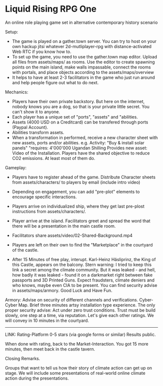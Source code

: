 # Liquid Rising RPG One
 An online role playing game set in alternative contemporary history scenario


Setup:

- The game is played on a gather.town server. You can try to host on your own hackup jitsi whatever 2d-mutliplayer-rpg with distance-activated Web RTC if you know how to.
- To set up the game, you need to use the gather.town map editor. Upload all files from assets/maps/ as rooms. Use the editor to create spawning points on the main island, make walls impassable, connect the rooms with portals, and place objects according to the assets/maps/overview
- It helps to have at least 2-3 facilitators in the game who just run around and help people figure out what to do next.

Mechanics:
- Players have their own private backstory. But here on the internet, nobody knows you are a dog, so that is your private little secret. You can't show it to anyone.
- Each player has a unique set of "ports", "assets" and "abilities. 
- Assets (4000 USD on a Creditcard) can be transfered through ports (Paypal Account).
- Abilities transform assets.
- When a transformation in performed, receive a new character sheet with new assets, ports and/or abilities.
e.g. Activity: "Buy & install solar panels" "requires: 4'000'000 Ugandan Shilling
Provides new asset: Video of the Installation.
Players have the shared objective to reduce CO2 emissions. At least most of them do.

Gameplay:
- Players have to register ahead of the game. Distribute Character sheets from assets/characters/ to players by email (include intro video)

- Depending on engagement, you can add "pre-plot" elements to encourage specific interactions.

- Players arrive on individualized ship, where they get last pre-plost instructions from assets/characters/.

- Player arrive at the island. Facilitators greet and spread the word that there will be a presentation in the main castle room.

- Facilitators share assets/video/02-Shared-Background.mp4

- Players are left on their own to find the "Marketplace" in the courtyard of the castle.

- After 15 Minutes of free play, interupt. Karl-Heinz Häsliprinz, the King of this Castle, appears on the balcony. Stern warning: I tried to keep this link a secret among the climate community. But it was leaked - and hell, how badly it was leaked - found it on a darkmarket right between fake passports and 3D Printed Guns. Expect fraudsters, climate deniers and who knows, maybe even CIA to be present. You can find security advise in assets/maps/armory. 
Good Luck and Have Fun.

Armory: Advise on security of different channels and verifications. Cyber-Cyber Map. Brief three minutes artsy installation type experience.
The only proper security advise: Act under zero trust conditions. Trust must be build slowly, one step at a time, via reputation. Let's give each other ratings. We will convey in 10 minutes in the courtyard.

-----
LINK: Rating-Platform 0-5 stars (via google forms or similar)
Results public.

When done with rating, back to the Market-Interaction. You got 15 more minutes, then meet back in the castle tavern.

Closing Remarks. 

Groups that want to tell us how their story of climate action can get up on stage. We will include some presentations of real-world online climate action during the presentations.





